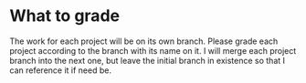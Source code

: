 # What to grade

The work for each project will be on its own branch. Please grade each project according to the branch with its name on it.
I will merge each project branch into the next one, but leave the initial branch in existence so that I can reference it if need be.

